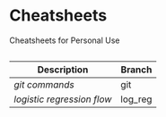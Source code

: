 # Cheatsheets
Cheatsheets for Personal Use

## 
| Description       | Branch      |
|-------------      |-------------|
| _git commands_    | git         |
| _logistic regression flow_ | log_reg |
